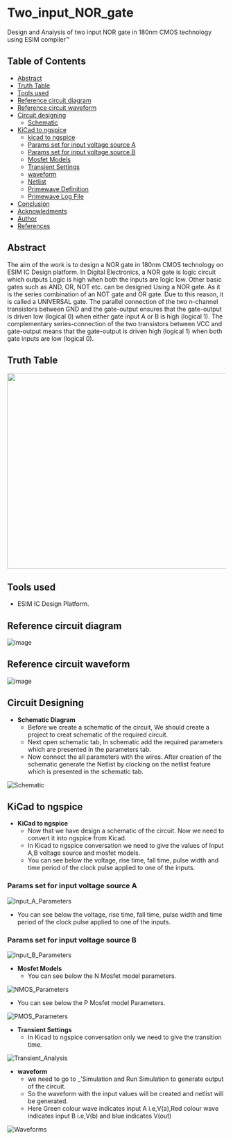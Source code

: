 # Two_input_NOR_gate
Design and Analysis of two input NOR gate in 180nm CMOS technology using ESIM compiler™️
## Table of Contents
* [Abstract](#Abstract)
* [Truth Table](#Truth-Table)
* [Tools used](#Tools-used)
* [Reference circuit diagram](#reference-circuit-diagram)
* [Reference circuit waveform](#reference-circuit-waveform)
* [Circuit designing](#circuit-designing)
  * [Schematic](#schematic)
* [KiCad to ngspice](#Kicad-to-ngspice)
  * [kicad to ngspice](#kicad-to-ngspice)
  * [Params set for input voltage source A](#params-set-for-input-voltage-source-A)
  * [Params set for input voltage source B](#Params-set-for-input-voltage-source-B)
  * [Mosfet Models](Mosfet-Models)
  * [Transient Settings](#transient-settings)
  * [waveform](#waveform)
  * [Netlist](#netlist)
  * [Primewave Definition](#primewave-definition)
  * [Primewave Log File](#primewave-log-file)
* [Conclusion](#conclusion)
* [Acknowledments](#acknowledgements)
* [Author](#author)
* [References](#references)

## Abstract
The aim of the work is to design a NOR gate in 180nm CMOS technology on ESIM IC Design platform. In Digital Electronics, a NOR gate is logic circuit which outputs Logic is high when both the inputs are logic low. Other basic gates such as AND, OR, NOT etc. can be designed Using a NOR gate. As it is the series combination of an NOT gate and OR gate. Due to this reason, it is called a UNIVERSAL gate.
The parallel connection of the two n-channel transistors between GND and the gate-output ensures that the gate-output is driven low (logical 0) when either gate input A or B is high (logical 1). The complementary series-connection of the two transistors between VCC and gate-output means that the gate-output is driven high (logical 1) when both gate inputs are low (logical 0).

## Truth Table
<!-- !(https://user-images.githubusercontent.com/100688517/157283736-a26314fb-7e80-412e-9e76-d5ae16c0047e.jpeg)-->
<img src="https://user-images.githubusercontent.com/100688517/157283736-a26314fb-7e80-412e-9e76-d5ae16c0047e.jpeg" width="550" height="450">

## Tools used
* ESIM IC Design Platform.

## Reference circuit diagram
<!-- ![reference circuit diagram](https://user-images.githubusercontent.com/100688517/157284841-081af758-78c9-48f3-8cec-cfd587f802d3.png)-->
![image](https://user-images.githubusercontent.com/100688517/157284841-081af758-78c9-48f3-8cec-cfd587f802d3.png)

## Reference circuit waveform
<!-- ![Reference circuit waveform](https://user-images.githubusercontent.com/100688517/157285413-7bacbab8-cf8c-4d02-8e8a-988ecac96cf2.png)-->
![image](https://user-images.githubusercontent.com/100688517/157285413-7bacbab8-cf8c-4d02-8e8a-988ecac96cf2.png)

## Circuit Designing
* **Schematic Diagram** 
   - Before we create a schematic of the circuit, We should create a project to creat schematic of the required circuit.
   - Next open schematic tab, In schematic add the required parameters which are presented in the parameters tab.
   - Now connect the all parameters with the wires. After creation of the schematic generate the Netlist by  clocking on the netlist feature which is      presented in the schematic tab.

![Schematic](https://user-images.githubusercontent.com/100688517/157289535-f4b584b7-a519-47d7-9cb4-30ae70585312.png)

## KiCad to ngspice
* **KiCad to ngspice**
   - Now that we have design a schematic of the circuit. Now we need to convert it into ngspice from Kicad.
   - In Kicad to ngspice conversation we need to give the values of Input A,B voltage source and mosfet models.
   - You can see below the voltage, rise time, fall time, pulse width and time period of the clock pulse applied to one of the inputs.
 
### Params set for input voltage source A
![Input_A_Parameters](https://user-images.githubusercontent.com/100688517/157291473-285bff0b-cb1c-4bd8-a745-98726977072e.png)

   - You can see below the voltage, rise time, fall time, pulse width and time period of the clock pulse applied to one of the inputs.

### Params set for input voltage source B
![Input_B_Parameters](https://user-images.githubusercontent.com/100688517/157291813-20d6bf9f-c42b-4b4c-bfd5-4923dbb3b823.png)

* **Mosfet Models**
   - You can see below the N Mosfet model parameters.

![NMOS_Parameters](https://user-images.githubusercontent.com/100688517/157292730-e2ba6a62-e268-40aa-a681-a81d3752bc63.png)

- You can see below the P Mosfet model Parameters.

![PMOS_Parameters](https://user-images.githubusercontent.com/100688517/157292882-4e159f6f-e494-4b58-b93d-d4dd2b2d6d5c.png)

* **Transient Settings**
    - In Kicad to ngspice conversation only we need to give the transition time.
   
![Transient_Analysis](https://user-images.githubusercontent.com/100688517/157293344-7869d4aa-60d2-49eb-9068-b685c8223457.png)

* **waveform**
    - we need to go to _'Simulation and Run Simulation to generate output of the circuit.
    - So the waveform with the input values will be created and netlist will be generated.
    - Here Green colour wave indicates input A i.e,V(a),Red colour wave indicates input B i.e,V(b) and blue indicates V(out)

![Waveforms](https://user-images.githubusercontent.com/100688517/157294063-0be847d8-3492-42a3-b8cb-44179e66f82a.png)




